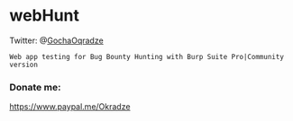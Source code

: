 # webHunt

Twitter: @[GochaOqradze](https://twitter.com/GochaOqradze)

```
Web app testing for Bug Bounty Hunting with Burp Suite Pro|Community version
```

### Donate me: 
https://www.paypal.me/Okradze


